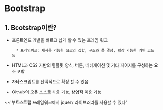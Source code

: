 # Bootstrap

## 1. Bootstrap이란?
* 프론트엔드 개발을 빠르고 쉽게 할 수 있는 프레임 워크
        
        * 프레임워크: 재사용 가능한 요소의 집합, 구조와 틀 결정, 확장 가능한 기반 코드 등
        
* HTML과 CSS 기반의 템플릿 양식, 버튼, 네비게이션 및 기타 페이지를 구성하는 요소 포함

* 자바스크립트를 선택적으로 확장 할 수 있음

* Github의 오픈 소스로 사용 가능, 상업적 이용 가능

~~'부트스트랩 프레임워크에서 jquery 라이브러리를 사용할 수 있다'
    
 